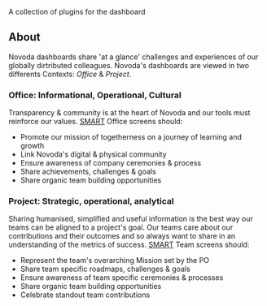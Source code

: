 A collection of plugins for the dashboard

## About 
Novoda dashboards share 'at a glance' challenges and experiences of our globally dirtributed colleagues.
Novoda's dashboards are viewed in two differents Contexts: _Office_ & _Project_.

### Office: Informational, Operational, Cultural
Transparency & community is at the heart of Novoda and our tools must reinforce our values. 
[SMART](https://www.mindtools.com/pages/article/smart-goals.htm) Office screens should:
* Promote our mission of togetherness on a journey of learning and growth
* Link Novoda's digital & physical community
* Ensure awareness of company ceremonies & process
* Share achievements, challenges & goals
* Share organic team building opportunities

### Project: Strategic, operational, analytical
Sharing humanised, simplified and useful information is the best way our teams can be aligned to a project's goal. Our teams care about our contributions and their outcomes and so always want to share in an understanding of the metrics of success.
[SMART](https://www.mindtools.com/pages/article/smart-goals.htm) Team screens should:
* Represent the team's overarching Mission set by the PO
* Share team specific roadmaps, challenges & goals
* Ensure awareness of team specific ceremonies & processes
* Share organic team building opportunities
* Celebrate standout team contributions
